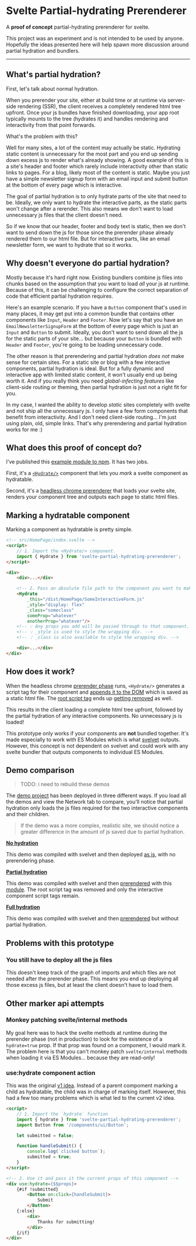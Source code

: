 # Svelte Partial-hydrating Prerenderer

A **proof of concept** partial-hydrating prerenderer for svelte.

This project was an experiment and is not intended to be used by anyone. Hopefully the ideas presented here will help spawn more discussion around partial hydration and bundlers.

---


## What's partial hydration?

First, let's talk about normal hydration.

When you prerender your site, either at build time or at runtime via server-side rendering (SSR), the client receives a completely rendered html tree upfront. Once your js bundles have finished downloading, your app root typically mounts to the tree (hydrates it) and handles rendering and interactivity from that point forwards.

What's the problem with this?

Well for many sites, a lot of the content may actually be static. Hydrating static content is unnecessary for the most part and you end up sending down excess js to render what's already showing. A good example of this is a site's header and footer which rarely include interactivity other than static links to pages. For a blog, likely most of the content is static. Maybe you just have a simple newsletter signup form with an email input and submit button at the bottom of every page which is interactive.

The goal of partial hydration is to only hydrate parts of the site that need to be. Ideally, we only want to hydrate the interactive parts, as the static parts won't change after a rerender. This also means we don't want to load unnecessary js files that the client doesn't need.

So if we know that our header, footer and body text is static, then we don't want to send down the js for those since the prerender phase already rendered them to our html file. But for interactive parts, like an email newsletter form, we want to hydrate that so it works.



## Why doesn't everyone do partial hydration?

Mostly because it's hard right now. Existing bundlers combine js files into chunks based on the assumption that you want to load _all_ your js at runtime. Because of this, it can be challenging to configure the correct separation of code that efficient partial hydration requires.

Here's an example scenario. If you have a `Button` component that's used in many places, it may get put into a common bundle that contains other components like `Input`, `Header` and `Footer`. Now let's say that you have an `EmailNewsletterSignupForm` at the bottom of every page which is just an `Input` and `Button` to submit. Ideally, you don't want to send down all the js for the static parts of your site... but because your `Button` is bundled with `Header` and `Footer`, you're going to be loading unnecessary code.

The other reason is that prerendering and partial hydration _does not_ make sense for certain sites. For a static site or blog with a few interactive components, partial hydration is ideal. But for a fully dynamic and interactive app with limited static content, it won't usually end up being worth it. And if you really think you need _global-infecting features_ like client-side routing or theming, then partial hydration is just not a right fit for you.

In my case, I wanted the ability to develop _static_ sites completely with svelte and not ship all the unnecessary js. I only have a few form components that benefit from interactivity. And I don't need client-side routing... I'm just using plain, old, simple links. That's why prerendering and partial hydration works for me :)




## What does this proof of concept do?

I've published this [example module to npm][npm]. It has two jobs.

First, it's a [`<Hydrate/>`][hydrate_component] component that lets you _mark_ a svelte component as hydratable.

Second, it's a [headless chrome prerenderer][module_cli] that loads your svelte site, renders your component tree and outputs each page to static html files.





## Marking a hydratable component

Marking a component as hydratable is pretty simple.

~~~html
<!-- src/HomePage/index.svelte -->
<script>
    // 1. Import the <Hydrate/> component.
    import { Hydrate } from 'svelte-partial-hydrating-prerenderer';
</script>

<div>
    <div>...</div>

    <!-- 2. Pass an absolute file path to the component you want to make hydratable. -->
    <Hydrate
        _this="/dist/HomePage/SomeInteractiveForm.js"
        _style="display: flex"
        _class="someclass"
        someProp="whatever"
        anotherProp="whatever"/>
    <!-- 💡 Any props you add will be passed through to that component. -->
    <!-- 💡 _style is used to style the wrapping div. -->
    <!-- 💡 _class is also available to style the wrapping div. -->

    <div>...</div>
</div>
~~~






## How does it work?

When the headless chrome [prerender phase][demo_prerender_script] runs, `<Hydrate/>` generates a script tag for their component and [appends it to the DOM][demo_partial_script_tags] which is saved as a static html file. The [root script tag][demo_root_script] ends up [getting removed][demo_config_plugin] as well.

This results in the client loading a complete html tree upfront, followed by the partial hydration of any interactive components. No unnecessary js is loaded!

This prototype only works if your components are **not** bundled together. It's made especially to work with ES Modules which is what [svelvet][svelvet] outputs. However, this concept is not dependent on svelvet and could work with any svelte bundler that outputs components to individual ES Modules.








## Demo comparison

> TODO: i need to rebuild these demos

The [demo project][demo] has been deployed in three different ways. If you load all the demos and view the Network tab to compare, you'll notice that partial hydration only loads the js files required for the two interactive components and their children.

> If the demo was a more complex, realistic site, we should notice a greater difference in the amount of js saved due to partial hydration.

**[No hydration](https://jakedeichert.github.io/svelte-partial-hydrating-prerenderer/no-hydration/)**

This demo was compiled with svelvet and then deployed [as is](https://github.com/jakedeichert/svelte-partial-hydrating-prerenderer/blob/gh-pages/no-hydration/index.html), with no prerendering phase.

**[Partial hydration](https://jakedeichert.github.io/svelte-partial-hydrating-prerenderer/partial-hydration/)**

This demo was compiled with svelvet and then [prerendered](https://github.com/jakedeichert/svelte-partial-hydrating-prerenderer/blob/gh-pages/partial-hydration/index.html) with this [module][npm]. The root script tag was removed and only the interactive component script tags remain.

**[Full hydration](https://jakedeichert.github.io/svelte-partial-hydrating-prerenderer/full-hydration/)**

This demo was compiled with svelvet and then [prerendered](https://github.com/jakedeichert/svelte-partial-hydrating-prerenderer/blob/gh-pages/full-hydration/index.html) but without partial hydration.






## Problems with this prototype

### You still have to deploy all the js files

This doesn't keep track of the graph of imports and which files are not needed after the prerender phase. This means you end up deploying all those excess js files, but at least the client doesn't have to load them.



## Other marker api attempts

### Monkey patching svelte/internal methods

My goal here was to hack the svelte methods at runtime during the prerender phase (not in production) to look for the existence of a `hydrate=true` prop. If that prop was found on a component, I would mark it. The problem here is that you can't monkey patch `svelte/internal` methods when loading it via ES Modules... because they are read-only!

### use:hydrate component action

This was the original [v1 idea][v1_idea]. Instead of a parent compoment marking a child as hydratable, the child was in charge of marking itself. However, this had a few too many problems which is what led to the current v2 idea.

~~~html
<script>
    // 1. Import the `hydrate` function
    import { hydrate } from 'svelte-partial-hydrating-prerenderer';
    import Button from '/components/ui/Button';

    let submitted = false;

    function handleSubmit() {
        console.log(`clicked button`);
        submitted = true;
    }
</script>

<!-- 2. Use it and pass it the current props of this component -->
<div use:hydrate={$$props}>
    {#if !submitted}
        <Button on:click={handleSubmit}>
            Submit
        </Button>
    {:else}
        <div>
            Thanks for submitting!
        </div>
    {/if}
</div>
~~~



[v1_idea]: https://github.com/jakedeichert/svelte-partial-hydrating-prerenderer/tree/v0.1.0#how-does-it-work
[hydrate_component]: https://github.com/jakedeichert/svelte-partial-hydrating-prerenderer/blob/fb23969a33c016003b805a4a684980c337a93fc0/lib/Hydrate.svelte
[module_cli]: https://github.com/jakedeichert/svelte-partial-hydrating-prerenderer/blob/master/bin/index.js
[svelvet]: https://github.com/jakedeichert/svelvet
[demo]: https://github.com/jakedeichert/svelte-partial-hydrating-prerenderer/tree/master/demo
[npm]: https://www.npmjs.com/package/svelte-partial-hydrating-prerenderer
[demo_prerender_script]: https://github.com/jakedeichert/svelte-partial-hydrating-prerenderer/blob/b5737a1f50124b66307189596e8550b214ad4f02/demo/package.json#L10
[demo_partial_script_tags]: https://github.com/jakedeichert/svelte-partial-hydrating-prerenderer/blob/2d76445a9640698c31f1ec770edb2e3612ac77de/partial-hydration/index.html#L88-L106
[demo_root_script]: https://github.com/jakedeichert/svelte-partial-hydrating-prerenderer/blob/b5737a1f50124b66307189596e8550b214ad4f02/demo/public/index.html#L51-L57
[demo_config_plugin]: https://github.com/jakedeichert/svelte-partial-hydrating-prerenderer/blob/d21d1c0827711ace4fcdf2fb9038fe55f10a9a8d/demo/prerender.config.js#L1-L11

